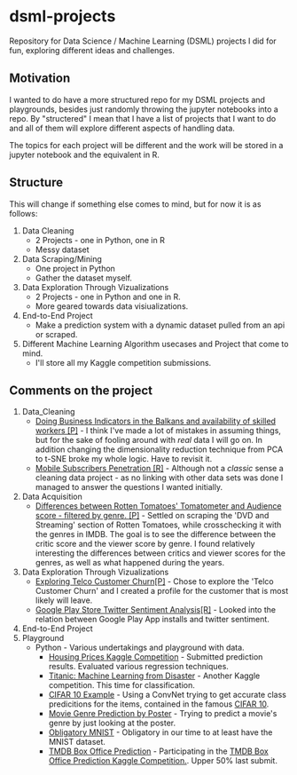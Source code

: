 # dsml-projects
Repository for Data Science / Machine Learning (DSML) projects I did for fun, exploring different ideas and challenges.

## Motivation 
I wanted to do have a more structured repo for my DSML projects and playgrounds, besides just randomly throwing the jupyter notebooks into a repo.
By "structered" I mean that I have a list of projects that I want to do and all of them will explore different aspects of handling data.

The topics for each project will be different and the work will be stored in a jupyter notebook and the equivalent in R.

## Structure
This will change if something else comes to mind, but for now it is as follows:
1. Data Cleaning
    * 2 Projects - one in Python, one in R
    * Messy dataset
2. Data Scraping/Mining
    * One project in Python
    * Gather the dataset myself.
3. Data Exploration Through Vizualizations
    * 2 Projects - one in Python and one in R.
    * More geared towards data visiualizations.
4. End-to-End Project
    * Make a prediction system with a dynamic dataset pulled from an api or scraped.
5. Different Machine Learning Algorithm usecases and Project that come to mind.
    * I'll store all my Kaggle competition submissions.

## Comments on the project
1. Data_Cleaning
    * [Doing Business Indicators in the Balkans and availability of skilled workers [P]](https://github.com/gsam1/dsml-projects/blob/master/1_Data_Cleaning/1_DC_Python_Project.ipynb) - I think I've made a lot of mistakes in assuming things, but for the sake of fooling around with *real* data I will go on. In addition changing the dimensionality reduction technique from PCA to t-SNE broke my whole logic. Have to revisit it.
    * [Mobile Subscribers Penetration [R]](https://github.com/gsam1/dsml-projects/blob/master/1_Data_Cleaning/1_DC_R_Project.ipynb) - Although not a *classic* sense a cleaning data project - as no linking with other data sets was done I managed to answer the questions I wanted initially.
2. Data Acquisition
    * [Differences between Rotten Tomatoes' Tomatometer and Audience score - filtered by genre. [P]](https://github.com/gsam1/dsml-projects/blob/master/2_Data_Acquisition/1_DA_Python_Project.ipynb) - Settled on scraping the 'DVD and Streaming' section of Rotten Tomatoes, while crosschecking it with the genres in IMDB. The goal is to see the difference between the critic score and the viewer score by genre. I found relatively interesting the differences between critics and viewer scores for the genres, as well as what happened during the years.
3. Data Exploration Through Vizualizations
    * [Exploring Telco Customer Churn[P]](https://github.com/gsam1/dsml-projects/blob/master/3_Data_Storytelling/1_DS_Python.ipynb) - Chose to explore the 'Telco Customer Churn' and I created a profile for the customer that is most likely will leave.
    * [Google Play Store Twitter Sentiment Analysis[R]](https://github.com/gsam1/dsml-projects/blob/master/3_Data_Storytelling/1_DS_R.ipynb) - Looked into the relation between Google Play App installs and twitter sentiment.
4. End-to-End Project
5. Playground
    * Python - Various undertakings and playground with data.
        * [Housing Prices Kaggle Competition](https://github.com/gsam1/dsml-projects/blob/master/5_Playground/House_Prices_Advanced_Regression_Techniques.ipynb) - Submitted prediction results. Evaluated various regression techniques.
        * [Titanic: Machine Learning from Disaster](https://github.com/gsam1/dsml-projects/blob/master/5_Playground/Titanic_Machine_Learning_from_Disaster.ipynb) - Another Kaggle competition. This time for classification.
        * [CIFAR 10 Example](https://github.com/gsam1/dsml-projects/blob/master/5_Playground/CIFAR10_Example.ipynb) - Using a ConvNet trying to get accurate class predicitions for the items, contained in the famous [CIFAR 10](https://www.cs.toronto.edu/~kriz/cifar.html).
        * [Movie Genre Prediction by Poster](https://github.com/gsam1/dsml-projects/blob/master/5_Playground/Movie_Genre_Prediction_by_Poster.ipynb) -  Trying to predict a movie's genre by just looking at the poster.
        * [Obligatory MNIST](https://github.com/gsam1/dsml-projects/blob/master/5_Playground/Obligatory_MNIST.ipynb) - Obligatory in our time to at least have the MNIST dataset.
        * [TMDB Box Office Prediction](https://github.com/gsam1/dsml-projects/blob/master/5_Playground/TMDB_Box_Office_Prediction.ipynb) - Participating in the [TMDB Box Office Prediction Kaggle Competition.](https://www.kaggle.com/c/tmdb-box-office-prediction). Upper 50% last submit.